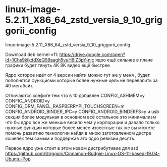 # linux-image-5.2.11_X86_64_zstd_versia_9_10_griggorii_config
linux-image-5.2.11_X86_64_zstd_versia_9_10_griggorii_config

Download deb kernel v11: https://drive.google.com/open?id=1Chs9kIkddXeQ99aagh5vuH6iZ3pY-njc ядро ещё сильнее в плане графики будет тянуть 4K 8K видео ещё быстрее

Ядро которое идёт от 4 версии найти можно тут же у меня , будет пополнятся функциями которые более нужные цель не перевалить за 40 мегабайт.

Отличаются конфиге тем что в 10 добавлен CONFIG_ASHMEM=y  CONFIG_ANDROID=y CONFIG_DRM_PANEL_RASPBERRYPI_TOUCHSCREEN=m CONFIG_ANDROID_BINDER_IPC=y CONFIG_ANDROID_BINDERFS=y и usb секция более модульная в основном всё остальное это минимализм 
что бы ядро все же меньше весило чем у корпорации и давало только нужные функции которые более менее известные так же 
вы можете помочь развитию технологии найдя в мною заготовленном дистре кошелёк тем самым и поддержав это ядро ревизии десять.

Первое ядро уже стоит в этом новом дистрибутивие для ssd https://github.com/Griggorii/Cinnamon-Budgie-Linux-OS-11-based-19.04-Ubuntu-Pop
